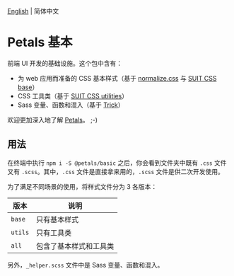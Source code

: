 [English](./README.md) | 简体中文

# Petals 基本

前端 UI 开发的基础设施。这个包中含有：

- 为 web 应用而准备的 CSS 基本样式（基于 [normalize.css](https://github.com/necolas/normalize.css) 与 [SUIT CSS base](https://github.com/suitcss/base)）
- CSS 工具类（基于 [SUIT CSS utilities](https://github.com/suitcss/utils)）
- Sass 变量、函数和混入（基于 [Trick](https://github.com/ourai/trick)）

欢迎更加深入地了解 [Petals](https://oss.ourai.ws/petals/)。 ;-)

## 用法

在终端中执行 `npm i -S @petals/basic` 之后，你会看到文件夹中既有 `.css` 文件又有 `.scss`。其中，`.css` 文件是直接拿来用的，`.scss` 文件是供二次开发使用。

为了满足不同场景的使用，将样式文件分为 3 各版本：

| 版本    | 说明                   |
| ------- | ---------------------- |
| `base`  | 只有基本样式           |
| `utils` | 只有工具类             |
| `all`   | 包含了基本样式和工具类 |

另外，`_helper.scss` 文件中是 Sass 变量、函数和混入。
